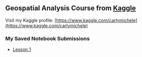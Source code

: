 ## Geospatial Analysis Course from [Kaggle](https://www.kaggle.com/learn/geospatial-analysis)

Visit my Kaggle profile: [https://www.kaggle.com/carlymichele](https://www.kaggle.com/carlymichele)

### My Saved Notebook Submissions
 - [Lesson 1](https://github.com/prototyyype/kaggle-practice/blob/main/geospatial-analysis/exercise-your-first-map.ipynb)
 <!-- - [Lesson 2]()
 - [Lesson 3]()
 - [Lesson 4]()
 - [Lesson 5]() -->
